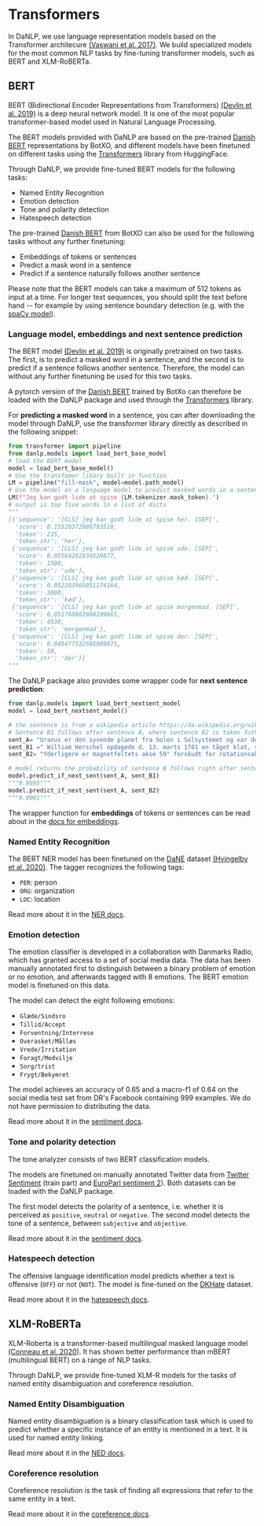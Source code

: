 Transformers
============

In DaNLP, we use language representation models based on the Transformer architecure [(Vaswani et al. 2017)](https://proceedings.neurips.cc/paper/2017/file/3f5ee243547dee91fbd053c1c4a845aa-Paper.pdf). 
We build specialized models for the most common NLP tasks by fine-tuning transformer models, such as BERT and XLM-RoBERTa.  


## BERT

BERT (Bidirectional Encoder Representations from Transformers) [(Devlin et al. 2019)](https://www.aclweb.org/anthology/N19-1423/) is a deep neural network model. It is one of the most popular transformer-based model used in Natural Language Processing. 

The BERT models provided with DaNLP are based on the pre-trained [Danish BERT](https://github.com/botxo/nordic_bert) representations by BotXO, and different models have been finetuned on different tasks using the [Transformers](https://github.com/huggingface/transformers) library from HuggingFace.

Through DaNLP, we provide fine-tuned BERT models for the following tasks: 

* Named Entity Recognition
* Emotion detection
* Tone and polarity detection
* Hatespeech detection

The  pre-trained  [Danish BERT](https://github.com/botxo/nordic_bert)  from BotXO can also be used for the following tasks without any further finetuning:

- Embeddings of tokens or sentences 
- Predict a mask word in a sentence 
- Predict  if a sentence naturally follows another sentence

Please note that the BERT models can take a maximum of 512 tokens as input at a time. For longer text sequences, you should split the text before hand -- for example by using sentence boundary detection (e.g. with the [spaCy model](spacy.md)).

### Language model, embeddings and next sentence prediction

The BERT model  [(Devlin et al. 2019)](https://www.aclweb.org/anthology/N19-1423/)  is originally pretrained on two tasks. The first, is to predict a masked word in a sentence, and the second is to predict if a sentence follows another sentence. Therefore, the model can without any further finetuning be used for this two tasks. 

A pytorch version of the  [Danish BERT](https://github.com/botxo/nordic_bert) trained by BotXo can therefore be loaded with the DaNLP package and used through the [Transformers](https://github.com/huggingface/transformers)  library. 

For **predicting a masked word** in a sentence, you can after downloading the model through DaNLP, use the transformer library directly as described in the following snippet:

```python
from transformer import pipeline
from danlp.models import load_bert_base_model
# load the BERT model
model = load_bert_base_model()
# Use the transfomer libary built in function
LM = pipeline("fill-mask", model=model.path_model)
# Use the model as a language model to predict masked words in a sentence
LM(f"Jeg kan godt lide at spise {LM.tokenizer.mask_token}.")  
# output is top five words in a list of dicts
"""
[{'sequence': '[CLS] jeg kan godt lide at spise her. [SEP]',
  'score': 0.15520372986793518,
  'token': 215,
  'token_str': 'her'},
 {'sequence': '[CLS] jeg kan godt lide at spise ude. [SEP]',
  'score': 0.05564282834529877,
  'token': 1500,
  'token_str': 'ude'},
 {'sequence': '[CLS] jeg kan godt lide at spise kød. [SEP]',
  'score': 0.052283965051174164,
  'token': 3000,
  'token_str': 'kød'},
 {'sequence': '[CLS] jeg kan godt lide at spise morgenmad. [SEP]',
  'score': 0.051760803908109665,
  'token': 4538,
  'token_str': 'morgenmad'},
 {'sequence': '[CLS] jeg kan godt lide at spise der. [SEP]',
  'score': 0.049477532505989075,
  'token': 59,
  'token_str': 'der'}]
"""
```

The DaNLP package also provides some wrapper code for **next sentence prediction**:

```python
from danlp.models import load_bert_nextsent_model
model = load_bert_nextsent_model()

# the sentence is from a wikipedia article https://da.wikipedia.org/wiki/Uranus_(planet)
# Sentence B1 follows after sentence A, where sentence B2 is taken futher down in the article
sent_A= "Uranus er den syvende planet fra Solen i Solsystemet og var den første planet der blev opdaget i historisk tid."
sent_B1 =" William Herschel opdagede d. 13. marts 1781 en tåget klat, som han først troede var en fjern komet." 
sent_B2= "Yderligere er magnetfeltets akse 59° forskudt for rotationsaksen og skærer ikke centrum."

# model returns the probability of sentence B follows rigth after sentence A
model.predict_if_next_sent(sent_A, sent_B1)
"""0.9895"""
model.predict_if_next_sent(sent_A, sent_B2)
"""0.0001"""
```

The wrapper function for **embeddings** of tokens or sentences can be read about in the [docs for embeddings](../tasks/embeddings.md).



### Named Entity Recognition

The BERT NER model has been finetuned on the [DaNE](../datasets.md#dane) dataset [(Hvingelby et al. 2020)](http://www.lrec-conf.org/proceedings/lrec2020/pdf/2020.lrec-1.565.pdf). 
The tagger recognizes the following tags:

- `PER`: person
- `ORG`: organization
- `LOC`: location

Read more about it in the [NER docs](../tasks/ner.md).

### Emotion detection

The emotion classifier is developed in a collaboration with Danmarks Radio, which has granted access to a set of social media data. The data has been manually annotated first to distinguish between a binary problem of emotion or no emotion, and afterwards tagged with 8 emotions. The BERT emotion model is finetuned on this data.

The model can detect the eight following emotions:

* `Glæde/Sindsro`
* `Tillid/Accept`
* `Forventning/Interrese`
* `Overasket/Målløs`
* `Vrede/Irritation`
* `Foragt/Modvilje`
* `Sorg/trist`
* `Frygt/Bekymret`

The model achieves an accuracy of 0.65 and a macro-f1 of 0.64 on the social media test set from DR's Facebook containing 999 examples. We do not have permission to distributing the data. 

Read more about it in the [sentiment docs](../tasks/sentiment_analysis.md).

### Tone and polarity detection

The tone analyzer consists of two BERT classification models.

The models are finetuned on manually annotated Twitter data from [Twitter Sentiment](../datasets.md#twitter-sentiment) (train part) and [EuroParl sentiment 2](../datasets.md#europarl-sentiment2)).
Both datasets can be loaded with the DaNLP package.  

The first model detects the polarity of a sentence, i.e. whether it is perceived as `positive`, `neutral` or `negative`.
The second model detects the tone of a sentence, between `subjective` and `objective`. 

Read more about it in the [sentiment docs](../tasks/sentiment_analysis.md).

### Hatespeech detection

The offensive language identification model predicts whether a text is offensive (`OFF`) or not (`NOT`). 
The model is fine-tuned on the [DKHate](../datasets.md#dkhate) dataset. 

Read more about it in the [hatespeech docs](../tasks/hatespeech.md).

## XLM-RoBERTa

XLM-Roberta is a transformer-based multilingual masked language model [(Conneau et al. 2020)](https://www.aclweb.org/anthology/2020.acl-main.747.pdf). It has shown better performance than mBERT (multilingual BERT) on a range of NLP tasks. 

Through DaNLP, we provide fine-tuned XLM-R models for the tasks of named entity disambiguation and coreference resolution. 

### Named Entity Disambiguation

Named entity disambiguation is a binary classification task which is used to predict whether a specific instance of an entity is mentioned in a text. It is used for named entity linking.

Read more about it in the [NED docs](../tasks/ned.md).

### Coreference resolution

Coreference resolution is the task of finding all expressions that refer to the same entity in a text.

Read more about it in the [coreference docs](../tasks/coreference.md).